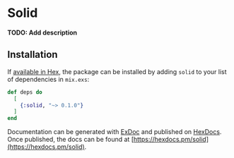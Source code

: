 # Solid

**TODO: Add description**

## Installation

If [available in Hex](https://hex.pm/docs/publish), the package can be installed
by adding `solid` to your list of dependencies in `mix.exs`:

```elixir
def deps do
  [
    {:solid, "~> 0.1.0"}
  ]
end
```

Documentation can be generated with [ExDoc](https://github.com/elixir-lang/ex_doc)
and published on [HexDocs](https://hexdocs.pm). Once published, the docs can
be found at [https://hexdocs.pm/solid](https://hexdocs.pm/solid).

